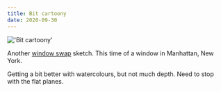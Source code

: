 ```yaml
---
title: Bit cartoony
date: 2020-09-30
---
```


!['Bit cartoony'](/Untitled.jpeg)

Another [window swap](https://window-swap.com/) sketch. This time of a window in
Manhattan, New York.

Getting a bit better with watercolours, but not much depth. Need to stop with
the flat planes.
